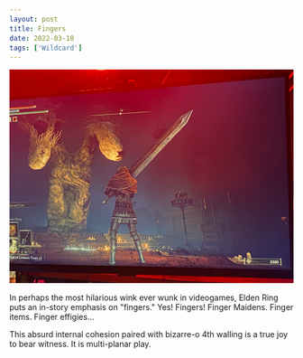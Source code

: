 ```yaml
---
layout: post
title: Fingers
date: 2022-03-10
tags: ['Wildcard']
---
```

![Fingers](/assets/images/fingers.jpg)

In perhaps the most hilarious wink ever wunk in videogames, Elden Ring puts an in-story emphasis on "fingers." Yes! Fingers! Finger Maidens. Finger items. Finger effigies...<!--x-->

This absurd internal cohesion paired with bizarre-o 4th walling is a true joy to bear witness. It is multi-planar play.